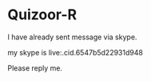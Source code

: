# Quizoor-R

I have already sent message via skype.

my skype is live:.cid.6547b5d22931d948

Please reply me.
